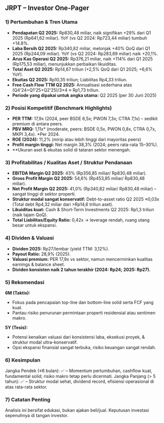 ## JRPT – Investor One-Pager

### 1) Pertumbuhan & Tren Utama
- **Pendapatan Q2 2025:** Rp830,48 miliar, naik signifikan +29% dari Q1 2025 (Rp641,62 miliar). YoY (vs Q2 2024: Rp723,44 miliar) tumbuh +14.8%.
- **Laba Bersih Q2 2025:** Rp340,82 miliar, melonjak +40% QoQ dari Q1 2025 (Rp244,09 miliar). YoY (vs Q2 2024: Rp283,69 miliar) naik +20,1%.
- **Arus Kas Operasi Q2 2025:** Rp376,21 miliar, naik +114% dari Q1 2025 (Rp175,53 miliar), menunjukkan perbaikan likuiditas.
- **Total Aset Q2 2025:** Rp14,67 triliun (+2,5% QoQ dari Q1 2025; +6,6% YoY).
- **Ekuitas Q2 2025:** Rp10,35 triliun; Liabilitas Rp4,33 triliun.
- **Free Cash Flow TTM Q2 2025:** Annualisasi sederhana atas (Q4'24+Q1'25+Q2'25)/3×4 ≈ Rp1,73 triliun.
- **Periode yang dipakai untuk angka utama:** Q2 2025 (per 30 Juni 2025)

### 2) Posisi Kompetitif (Benchmark Highlights)
- **PER TTM:** 17,9x (2024, peer BSDE 6,5x; PWON 7,3x; CTRA 7,1x) – sedikit premium di antara peers.
- **PBV MRQ:** 1,11x* (moderate, peers: BSDE 0,5x, PWON 0,8x, CTRA 0,7x, MKPI 3,4x). *Per 2024.
- **ROE (2024):** 11,2% (mirip atau lebih tinggi dari mayoritas peers)
- **Profit margin tinggi:** Net margin 38,3% (2024; peers rata-rata 15–30%).
- **Ukuran aset & ekuitas solid di tataran sektor menengah.

### 3) Profitabilitas / Kualitas Aset / Struktur Pendanaan
- **EBITDA Margin Q2 2025:** 43% (Rp356,85 miliar/ Rp830,48 miliar).
- **Gross Profit Margin Q2 2025:** 54,6% (Rp453,85 miliar/ Rp830,48 miliar).
- **Net Profit Margin Q2 2025:** 41,0% (Rp340,82 miliar/ Rp830,48 miliar) – sangat tinggi di sektor properti.
- **Struktur modal sangat konservatif:** Debt-to-asset ratio Q2 2025 ≈0,03x (Total debt Rp4,32 miliar dari >Rp14,6 triliun aset).
- **Likuiditas kuat:** Cash & Short-Term Investments Q2 2025: Rp1,3 triliun (naik tajam QoQ).
- **Total Liabilitas/Equity Ratio:** 0,42x → leverage rendah, ruang utang besar untuk ekspansi.

### 4) Dividen & Valuasi
- **Dividen 2025:** Rp27/lembar (yield TTM: 3,12%).
- **Payout Ratio:** 28,9% (2025).
- **Valuasi premium:** PER 17,9x vs sektor, namun mencerminkan kualitas earnings & balance sheet.
- **Dividen konsisten naik 2 tahun terakhir (2024: Rp24; 2025: Rp27).**

### 5) Rekomendasi
**6M (Taktis):**
- Fokus pada pencapaian top-line dan bottom-line solid serta FCF yang kuat.
- Pantau risiko penurunan permintaan properti residensial atau sentimen makro.

**5Y (Tesis):**
- Potensi kenaikan valuasi dari konsistensi laba, eksekusi proyek, & struktur modal ultra-konservatif.
- Opsi ekspansi finansial sangat terbuka, risiko keuangan sangat rendah.

### 6) Kesimpulan
Jangka Pendek (≤6 bulan): ✅ – Momentum pertumbuhan, cashflow kuat, fundamental solid; risiko makro tetap perlu dicermati.
Jangka Panjang (> 5 tahun): ✅ – Struktur modal sehat, dividend record, efisiensi operasional di atas rata-rata sektor.

### 7) Catatan Penting
Analisis ini bersifat edukasi, bukan ajakan beli/jual. Keputusan investasi sepenuhnya di tangan investor.